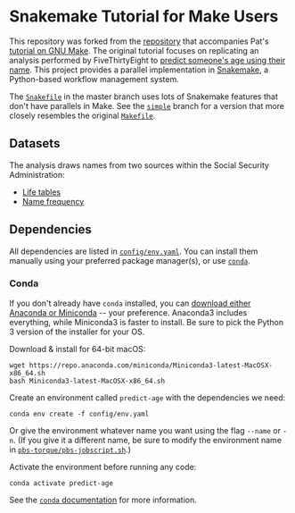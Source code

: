 # Snakemake Tutorial for Make Users

This repository was forked from the [repository](https://github.com/riffomonas/make_tutorial) that accompanies Pat's [tutorial on GNU Make](http://www.riffomonas.org/tutorials/make/#1). The original tutorial focuses on replicating an analysis performed by FiveThirtyEight to [predict someone's age using their name](http://fivethirtyeight.com/features/how-to-tell-someones-age-when-all-you-know-is-her-name/). This project provides a parallel implementation in [Snakemake](https://snakemake.readthedocs.io/en/stable/index.html), a Python-based workflow management system.

The [`Snakefile`](https://github.com/SchlossLab/snakemake_tutorial/blob/master/Snakefile) in the master branch uses lots of Snakemake features that don't have parallels in Make. See the [`simple`](https://github.com/SchlossLab/snakemake_tutorial/tree/simple) branch for a version that more closely resembles the original [`Makefile`](Makefile).

## Datasets

The analysis draws names from two sources within the Social Security Administration:
* [Life tables](http://www.ssa.gov/oact/NOTES/as120/LifeTables_Tbl_7.html)
* [Name frequency](https://www.ssa.gov/oact/babynames/limits.html)

## Dependencies

All dependencies are listed in [`config/env.yaml`](config/env.yaml). You can install them manually using your preferred package manager(s), or use [`conda`](https://docs.conda.io/projects/conda/en/latest/index.html).

### Conda

If you don't already have `conda` installed, you can [download either Anaconda or Miniconda](https://docs.conda.io/projects/conda/en/latest/user-guide/install/download.html) -- your preference. Anaconda3 includes everything, while Miniconda3 is faster to install. Be sure to pick the Python 3 version of the installer for your OS.

Download & install for 64-bit macOS:
```
wget https://repo.anaconda.com/miniconda/Miniconda3-latest-MacOSX-x86_64.sh
bash Miniconda3-latest-MacOSX-x86_64.sh
```

Create an environment called `predict-age` with the dependencies we need:
```
conda env create -f config/env.yaml
```
Or give the environment whatever name you want using the flag `--name` or `-n`. (If you give it a different name, be sure to modify the environment name in [`pbs-torque/pbs-jobscript.sh`](pbs-torque/pbs-jobscript.sh).)

Activate the environment before running any code:
```
conda activate predict-age
```

See the [`conda` documentation](https://docs.conda.io/projects/conda/en/latest/user-guide/index.html) for more information.
